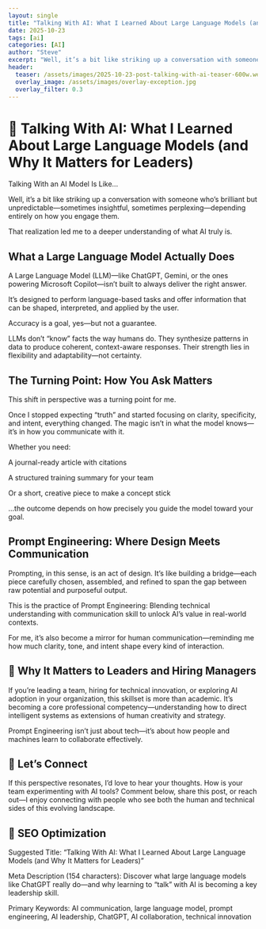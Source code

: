 ```yaml
---
layout: single
title: "Talking With AI: What I Learned About Large Language Models (and Why It Matters for Leaders)"
date: 2025-10-23
tags: [ai]
categories: [AI]
author: "Steve"
excerpt: "Well, it’s a bit like striking up a conversation with someone who’s brilliant but unpredictable—sometimes insightful, sometimes perplexing..."
header:
  teaser: /assets/images/2025-10-23-post-talking-with-ai-teaser-600w.webp
  overlay_image: /assets/images/overlay-exception.jpg
  overlay_filter: 0.3
---
```


# 🧠 Talking With AI: What I Learned About Large Language Models (and Why It Matters for Leaders)

Talking With an AI Model Is Like...

Well, it’s a bit like striking up a conversation with someone who’s brilliant but unpredictable—sometimes insightful, sometimes perplexing—depending entirely on how you engage them.

That realization led me to a deeper understanding of what AI truly is.


## What a Large Language Model Actually Does

A Large Language Model (LLM)—like ChatGPT, Gemini, or the ones powering Microsoft Copilot—isn’t built to always deliver the right answer.

It’s designed to perform language-based tasks and offer information that can be shaped, interpreted, and applied by the user.

Accuracy is a goal, yes—but not a guarantee.

LLMs don’t “know” facts the way humans do. They synthesize patterns in data to produce coherent, context-aware responses. Their strength lies in flexibility and adaptability—not certainty.


## The Turning Point: How You Ask Matters

This shift in perspective was a turning point for me.

Once I stopped expecting “truth” and started focusing on clarity, specificity, and intent, everything changed. The magic isn’t in what the model knows—it’s in how you communicate with it.

Whether you need:

A journal-ready article with citations

A structured training summary for your team

Or a short, creative piece to make a concept stick


…the outcome depends on how precisely you guide the model toward your goal.


## Prompt Engineering: Where Design Meets Communication

Prompting, in this sense, is an act of design.
It’s like building a bridge—each piece carefully chosen, assembled, and refined to span the gap between raw potential and purposeful output.

This is the practice of Prompt Engineering:
Blending technical understanding with communication skill to unlock AI’s value in real-world contexts.

For me, it’s also become a mirror for human communication—reminding me how much clarity, tone, and intent shape every kind of interaction.


## 🚀 Why It Matters to Leaders and Hiring Managers

If you’re leading a team, hiring for technical innovation, or exploring AI adoption in your organization, this skillset is more than academic.
It’s becoming a core professional competency—understanding how to direct intelligent systems as extensions of human creativity and strategy.

Prompt Engineering isn’t just about tech—it’s about how people and machines learn to collaborate effectively.


## 💬 Let’s Connect

If this perspective resonates, I’d love to hear your thoughts.
How is your team experimenting with AI tools?
Comment below, share this post, or reach out—I enjoy connecting with people who see both the human and technical sides of this evolving landscape.


## 🔑 SEO Optimization

Suggested Title:
“Talking With AI: What I Learned About Large Language Models (and Why It Matters for Leaders)”

Meta Description (154 characters):
Discover what large language models like ChatGPT really do—and why learning to “talk” with AI is becoming a key leadership skill.

Primary Keywords:
AI communication, large language model, prompt engineering, AI leadership, ChatGPT, AI collaboration, technical innovation

